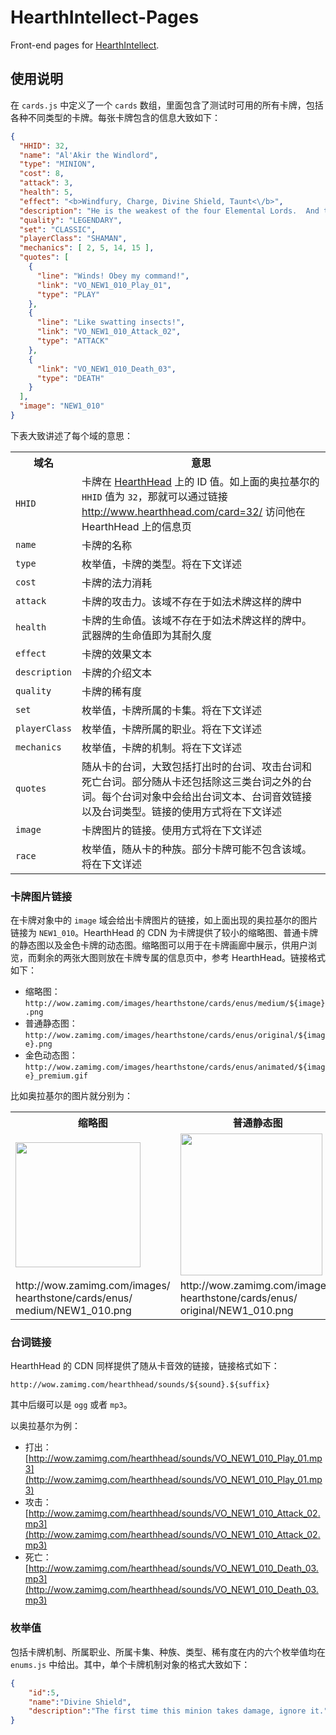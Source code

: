 # HearthIntellect-Pages

Front-end pages for [HearthIntellect](https://github.com/Mr-Dai/HearthIntellect).

## 使用说明

在 `cards.js` 中定义了一个 `cards` 数组，里面包含了测试时可用的所有卡牌，包括各种不同类型的卡牌。每张卡牌包含的信息大致如下：

```json
{
  "HHID": 32,
  "name": "Al'Akir the Windlord",
  "type": "MINION",
  "cost": 8,
  "attack": 3,
  "health": 5,
  "effect": "<b>Windfury, Charge, Divine Shield, Taunt<\/b>",
  "description": "He is the weakest of the four Elemental Lords.  And the other three don't let him forget it.",
  "quality": "LEGENDARY",
  "set": "CLASSIC",
  "playerClass": "SHAMAN",
  "mechanics": [ 2, 5, 14, 15 ],
  "quotes": [
    {
      "line": "Winds! Obey my command!",
      "link": "VO_NEW1_010_Play_01",
      "type": "PLAY"
    },
    {
      "line": "Like swatting insects!",
      "link": "VO_NEW1_010_Attack_02",
      "type": "ATTACK"
    },
    {
      "link": "VO_NEW1_010_Death_03",
      "type": "DEATH"
    }
  ],
  "image": "NEW1_010"
}
```

下表大致讲述了每个域的意思：

<table>
	<tr>
		<th>域名</th>
		<th>意思</th>
	</tr>
	<tr>
		<td><code>HHID</code></td>
		<td>卡牌在 <a href="http://www.hearthhead.com/">HearthHead</a> 上的 ID 值。如上面的奥拉基尔的 <code>HHID</code> 值为 <code>32</code>，那就可以通过链接 <a href="http://www.hearthhead.com/card=32">http://www.hearthhead.com/card=32/</a> 访问他在 HearthHead 上的信息页</td>
	</tr>
	<tr>
		<td><code>name</code></td>
		<td>卡牌的名称</td>
	</tr>
	<tr>
		<td><code>type</code></td>
		<td>枚举值，卡牌的类型。将在下文详述</td>
	</tr>
	<tr>
		<td><code>cost</code></td>
		<td>卡牌的法力消耗</td>
	</tr>
	<tr>
		<td><code>attack</code></td>
		<td>卡牌的攻击力。该域不存在于如法术牌这样的牌中</td>
	</tr>
	<tr>
		<td><code>health</code></td>
		<td>卡牌的生命值。该域不存在于如法术牌这样的牌中。武器牌的生命值即为其耐久度</td>
	</tr>
	<tr>
		<td><code>effect</code></td>
		<td>卡牌的效果文本</td>
	</tr>
	<tr>
		<td><code>description</code></td>
		<td>卡牌的介绍文本</td>
	</tr>
	<tr>
		<td><code>quality</code></td>
		<td>卡牌的稀有度</td>
	</tr>
	<tr>
		<td><code>set</code></td>
		<td>枚举值，卡牌所属的卡集。将在下文详述</td>
	</tr>
	<tr>
		<td><code>playerClass</code></td>
		<td>枚举值，卡牌所属的职业。将在下文详述</td>
	</tr>
	<tr>
		<td><code>mechanics</code></td>
		<td>枚举值，卡牌的机制。将在下文详述</td>
	</tr>
	<tr>
		<td><code>quotes</code></td>
		<td>随从卡的台词，大致包括打出时的台词、攻击台词和死亡台词。部分随从卡还包括除这三类台词之外的台词。每个台词对象中会给出台词文本、台词音效链接以及台词类型。链接的使用方式将在下文详述</td>
	</tr>
	<tr>
		<td><code>image</code></td>
		<td>卡牌图片的链接。使用方式将在下文详述</td>
	</tr>
	<tr>
		<td><code>race</code></td>
		<td>枚举值，随从卡的种族。部分卡牌可能不包含该域。将在下文详述</td>
	</tr>
</table>

### 卡牌图片链接

在卡牌对象中的 `image` 域会给出卡牌图片的链接，如上面出现的奥拉基尔的图片链接为 `NEW1_010`。HearthHead 的 CDN 为卡牌提供了较小的缩略图、普通卡牌的静态图以及金色卡牌的动态图。缩略图可以用于在卡牌画廊中展示，供用户浏览，而剩余的两张大图则放在卡牌专属的信息页中，参考 HearthHead。链接格式如下：

- 缩略图：`http://wow.zamimg.com/images/hearthstone/cards/enus/medium/${image}.png`
- 普通静态图：`http://wow.zamimg.com/images/hearthstone/cards/enus/original/${image}.png`
- 金色动态图：`http://wow.zamimg.com/images/hearthstone/cards/enus/animated/${image}_premium.gif`

比如奥拉基尔的图片就分别为：

<table>
	<tr>
		<th>缩略图</th>
		<th>普通静态图</th>
		<th>金色动态图</th>
	</tr>
	<tr>
		<td><img style="width: 200px" src="http://wow.zamimg.com/images/hearthstone/cards/enus/medium/NEW1_010.png"></td>
		<td><img style="width: 227px" src="http://wow.zamimg.com/images/hearthstone/cards/enus/original/NEW1_010.png"></td>
		<td><img style="width: 227px" src="http://wow.zamimg.com/images/hearthstone/cards/enus/animated/NEW1_010_premium.gif"></td>
	</tr>
	<tr>
		<td>http://wow.zamimg.com/images/ hearthstone/cards/enus/ medium/NEW1_010.png</td>
		<td>http://wow.zamimg.com/images/ hearthstone/cards/enus/ original/NEW1_010.png</td>
		<td>http://wow.zamimg.com/images/ hearthstone/cards/enus/ animated/NEW1_010_premium.gif</td>
	</tr>
</table>

### 台词链接

HearthHead 的 CDN 同样提供了随从卡音效的链接，链接格式如下：

`http://wow.zamimg.com/hearthhead/sounds/${sound}.${suffix}`

其中后缀可以是 `ogg` 或者 `mp3`。

以奥拉基尔为例：

- 打出：[http://wow.zamimg.com/hearthhead/sounds/VO_NEW1_010_Play_01.mp3](http://wow.zamimg.com/hearthhead/sounds/VO_NEW1_010_Play_01.mp3)
- 攻击：[http://wow.zamimg.com/hearthhead/sounds/VO_NEW1_010_Attack_02.mp3](http://wow.zamimg.com/hearthhead/sounds/VO_NEW1_010_Attack_02.mp3)
- 死亡：[http://wow.zamimg.com/hearthhead/sounds/VO_NEW1_010_Death_03.mp3](http://wow.zamimg.com/hearthhead/sounds/VO_NEW1_010_Death_03.mp3)

### 枚举值

包括卡牌机制、所属职业、所属卡集、种族、类型、稀有度在内的六个枚举值均在 `enums.js` 中给出。其中，单个卡牌机制对象的格式大致如下：

```json
{
	"id":5,
	"name":"Divine Shield",
	"description":"The first time this minion takes damage, ignore it."
}
```
